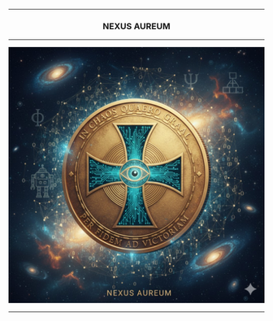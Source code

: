 <hr>

<div align="center"> 
  
  ###  NEXUS AUREUM

</div>

<hr>

<div align="center">  

  <img src="NEXUS-AUREUM.jpg" width="" height=""/>

</div>

<hr>
